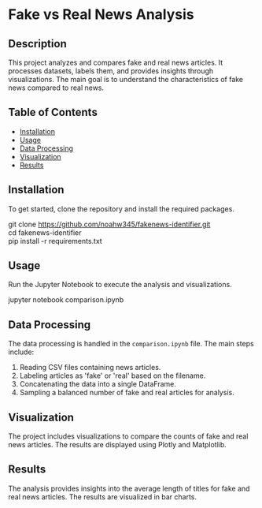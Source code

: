 # Fake vs Real News Analysis

## Description

This project analyzes and compares fake and real news articles. It processes datasets, labels them, and provides insights through visualizations. The main goal is to understand the characteristics of fake news compared to real news.

## Table of Contents

- [Installation](#installation)
- [Usage](#usage)
- [Data Processing](#data-processing)
- [Visualization](#visualization)
- [Results](#results)

## Installation

To get started, clone the repository and install the required packages.

git clone https://github.com/noahw345/fakenews-identifier.git  
cd fakenews-identifier  
pip install -r requirements.txt

## Usage

Run the Jupyter Notebook to execute the analysis and visualizations.

jupyter notebook comparison.ipynb

## Data Processing

The data processing is handled in the `comparison.ipynb` file. The main steps include:

1. Reading CSV files containing news articles.
2. Labeling articles as 'fake' or 'real' based on the filename.
3. Concatenating the data into a single DataFrame.
4. Sampling a balanced number of fake and real articles for analysis.

## Visualization

The project includes visualizations to compare the counts of fake and real news articles. The results are displayed using Plotly and Matplotlib.

## Results

The analysis provides insights into the average length of titles for fake and real news articles. The results are visualized in bar charts.
